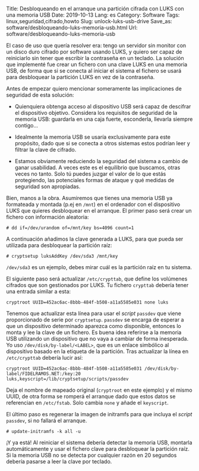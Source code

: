 Title: Desbloqueando en el arranque una partición cifrada con LUKS con una memoria USB
Date: 2019-10-13
Lang: es
Category: Software
Tags: linux,seguridad,cifrado,howto
Slug: unlock-luks-usb-drive
Save_as: software/desbloqueando-luks-memoria-usb.html
Url: software/desbloqueando-luks-memoria-usb

El caso de uso que quería resolver era: tengo un servidor sin monitor
con un disco duro cifrado por software usando LUKS, y quiero ser capaz
de reiniciarlo sin tener que escribir la contraseña en un teclado. La
solución que implementé fue crear un fichero con una clave LUKS en una
memoria USB, de forma que si se conecta al iniciar el sistema el
fichero se usará para desbloquear la partición LUKS en vez de la
contraseña.

Antes de empezar quiero mencionar someramente las implicaciones de
seguridad de esta solución:

* Quienquiera obtenga acceso al dispositivo USB será capaz de
  descifrar el dispositivo objetivo. Considera los requisitos de
  seguridad de la memoria USB: guardarla en una caja fuerte,
  esconderla, llevarla siempre contigo...

* Idealmente la memoria USB se usaría exclusivamente para este
  propósito, dado que si se conecta a otros sistemas estos podrían
  leer y filtrar la clave de cifrado.

* Estamos obviamente reduciendo la seguridad del sistema a cambio de
  ganar usabilidad. A veces este es el equilibrio que buscamos, otras
  veces no tanto. Solo tú puedes juzgar el valor de lo que estás
  protegiendo, las potenciales formas de ataque y qué medidas de
  seguridad son apropiadas.

Bien, manos a la obra. Asumiremos que tienes una memoria USB ya
formateada y montada (p.ej en `/mnt`) en el ordenador con el
dispositivo LUKS que quieres desbloquear en el arranque. El primer
paso será crear un fichero con información aleatoria:

``` text
# dd if=/dev/urandom of=/mnt/key bs=4096 count=1
```

A continuación añadimos la clave generada a LUKS, para que pueda ser
utilizada para desbloquear la partición raíz:

``` text
# cryptsetup luksAddKey /dev/sda3 /mnt/key
```

`/dev/sda3` es un ejemplo, debes mirar cuál es la partición raíz en tu
sistema.

El siguiente paso será actualizar `/etc/crypttab`, que define los
volúmenes cifrados que son gestionados por LUKS. Tu fichero `crypttab`
debería tener una entrada similar a esta:

``` text
cryptroot UUID=452ac6ac-8bbb-484f-b508-a11a5585e031 none luks
```

Tenemos que actualizar esta línea para usar el *script* `passdev` que
viene proporcionado de serie por `cryptsetup`. `passdev` se encarga de
esperar a que un dispositivo determinado aparezca como disponible,
entonces lo monta y lee la clave de un fichero. Es buena idea
referirse a la memoria USB utilizando un dispositivo que no vaya a
cambiar de forma inesperada. Yo uso `/dev/disk/by-label/<LABEL>`, que
es un enlace simbólico al dispositivo basado en la etiqueta de la
partición. Tras actualizar la línea en `/etc/crypttab` debería lucir
así:

``` text
cryptroot UUID=452ac6ac-8bbb-484f-b508-a11a5585e031 /dev/disk/by-label/FIDELRAMOS.NET:/key:20 luks,keyscript=/lib/cryptsetup/scripts/passdev
```

Deja el nombre de mapeado original (`cryptroot` en este ejemplo) y el
mismo UUID, de otra forma se romperá el arranque dado que estos datos
se referencian en `/etc/fstab`. Solo cambia `none` y añade el
`keyscript`.

El último paso es regenerar la imagen de initramfs para que incluya el
*script* `passdev`, si no fallará el arranque.

``` text
# update-initramfs -k all -u
```

¡Y ya está! Al reiniciar el sistema debería detectar la memoria USB,
montarla automáticamente y usar el fichero clave para desbloquear la
partición raíz. Si la memoria USB no se detecta por cualquier razón en
20 segundos debería pasarse a leer la clave por teclado.
